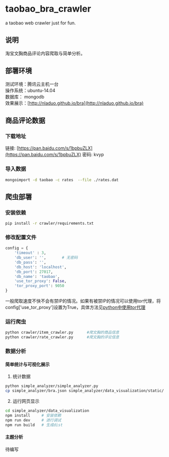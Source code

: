 # taobao_bra_crawler
a taobao web crawler just for fun.

## 说明
淘宝文胸商品评论内容爬取与简单分析。

## 部署环境
测试环境：腾讯云主机一台<br>
操作系统：ubuntu-14.04<br>
数据库： mongodb<br>
效果展示：[http://nladuo.github.io/bra](http://nladuo.github.io/bra)

## 商品评论数据
### 下载地址
链接: [https://pan.baidu.com/s/1bpbuZLX](https://pan.baidu.com/s/1bpbuZLX) 密码: kvyp

### 导入数据
``` bash
mongoimport -d taobao -c rates  --file ./rates.dat
```

## 爬虫部署
### 安装依赖
``` bash
pip install -r crawler/requirements.txt
```
### 修改配置文件
``` python
config = {
    'timeout' : 3,
    'db_user': '',       # 无密码
    'db_pass': '',
    'db_host': 'localhost',
    'db_port': 27017,
    'db_name': 'taobao',
    'use_tor_proxy': False,
    'tor_proxy_port': 9050
}
```
一般爬取速度不快不会有禁IP的情况。如果有被禁IP的情况可以使用tor代理，将config['use_tor_proxy']设置为True，具体方法见[python中使用tor代理](http://nladuo.github.io/2016/07/17/python%E4%B8%AD%E4%BD%BF%E7%94%A8tor%E4%BB%A3%E7%90%86/)
### 运行爬虫
``` bash
python crawler/item_crawler.py      #爬文胸的商品信息
python crawler/rate_crawler.py      #爬文胸的评论信息
```
### 数据分析
#### 简单统计与可视化展示
1. 统计数据
``` sh
python simple_analyzer/simple_analyzer.py 
cp simple_analyzer/bra.json simple_analyzer/data_visualization/static/
```
2. 运行网页显示
``` sh
cd simple_analyzer/data_visualization
npm install     # 安装依赖
npm run dev		# 进行调试
npm run build 	# 生成dist
```
#### 主题分析
待编写